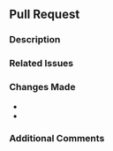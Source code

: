 ## Pull Request

### Description

[//]: # (Briefly describe the changes introduced by this pull request.)

### Related Issues

[//]: # (List any related issues or tasks.)

### Changes Made

-
-

### Additional Comments

[//]: # (Add any additional comments or notes here.)
